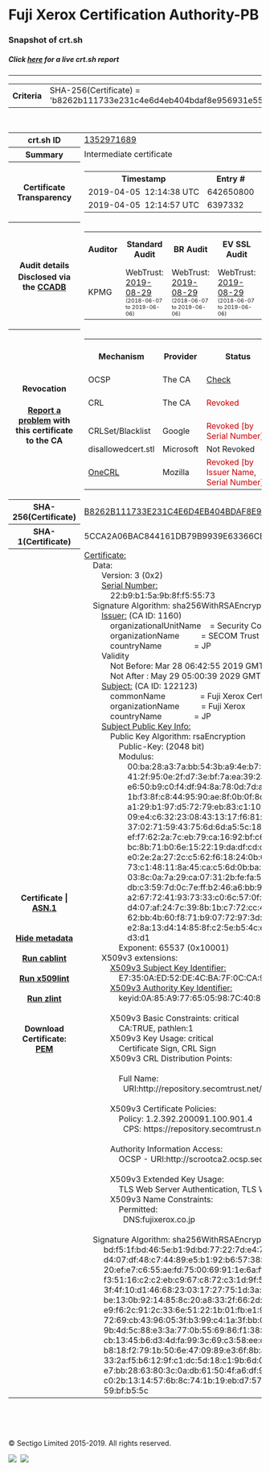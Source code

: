 # Fuji Xerox Certification Authority-PB
### Snapshot of crt.sh
##### Click [here](https://crt.sh/?q=B8262B111733E231C4E6D4EB404BDAF8E956931E552333078A3B84ACF1D461C3) for a live crt.sh report

---
<!DOCTYPE HTML PUBLIC "-//W3C//DTD HTML 4.0 Transitional//EN">
<HTML>

<BODY>

<TABLE>
  <TR>
    <TH class="outer">Criteria</TH>
    <TD class="outer">SHA-256(Certificate) = 'b8262b111733e231c4e6d4eb404bdaf8e956931e552333078a3b84acf1d461c3'</TD>
  </TR>
</TABLE>
<BR>
<TABLE>
  <TR>
    <TH class="outer">crt.sh ID</TH>
    <TD class="outer"><A href="?id=1352971689">1352971689</A></TD>
  </TR>
  <TR>
    <TH class="outer">Summary</TH>
    <TD class="outer">Intermediate certificate</TD>
  </TR>
  <TR>
    <TH class="outer">Certificate<BR>Transparency</TH>
    <TD class="outer">
<TABLE class="options" style="margin-left:0px">
  <TR>
    <TH>Timestamp</TH>
    <TH>Entry #</TH>
    <TH>Log Operator</TH>
    <TH>Log URL</TH>
  </TR>
  <TR>
    <TD>2019-04-05&nbsp; <FONT class="small">12:14:38 UTC</FONT></TD>
    <TD>642650800</TD>
    <TD>Google</TD>
    <TD>https://ct.googleapis.com/rocketeer</TD>
  </TR>
  <TR>
    <TD>2019-04-05&nbsp; <FONT class="small">12:14:57 UTC</FONT></TD>
    <TD>6397332</TD>
    <TD>Sectigo</TD>
    <TD>https://dodo.ct.comodo.com</TD>
  </TR>
</TABLE>
    </TD>
  </TR>
  <TR>
    <TH class="outer">Audit details<BR>
      <DIV class="small" style="padding-top:3px">Disclosed via the
        <A href="//ccadb-public.secure.force.com/mozilla/PublicAllIntermediateCerts" target="_blank">CCADB</A></DIV>
    </TH>
    <TD class="outer">
<TABLE class="options" style="margin-left:0px">
  <TR>
    <TH>Auditor</TH>
    <TH>Standard Audit</TH>
    <TH>BR Audit</TH>
    <TH>EV SSL Audit</TH>
    <TH>Documents</TH>
    <TH>CCADB</TH>
    <TH>Root Owner / Certificate</TH>
  </TR>
  <TR>
    <TD style="vertical-align:middle">KPMG</TD>
    <TD>WebTrust:
      <A href="https://www.cpacanada.ca/generichandlers/CPACHandler.ashx?attachmentid=234693" target="_blank">2019-08-29</A>
      <BR><FONT style="font-size:8pt">(2018-06-07 to 2019-06-06)</FONT></TD>
    <TD>WebTrust:
      <A href="https://www.cpacanada.ca/generichandlers/CPACHandler.ashx?attachmentid=234694" target="_blank">2019-08-29</A>
      <BR><FONT style="font-size:8pt">(2018-06-07 to 2019-06-06)</FONT></TD>
    <TD>WebTrust:
      <A href="https://www.cpacanada.ca/generichandlers/CPACHandler.ashx?attachmentid=234695" target="_blank">2019-08-29</A>
      <BR><FONT style="font-size:8pt">(2018-06-07 to 2019-06-06)</FONT></TD>
    <TD>
      <A href="https://repository.secomtrust.net/SC-Root/SCRootCP1-EN.pdf" target="blank">CP</A>
      <A href="https://repository.secomtrust.net/SC-Root/SCRootCPS-EN.pdf" target="blank">CPS</A>
    </TD>
    <TD><A href="//ccadb.force.com/0011J00001NYPCEQA5" target="_blank">0011J00001NYPCEQA5</A></TD>
    <TD><A href="/?id=1176879">SECOM Trust Systems CO., LTD.</A></TD>
  </TR>
</TABLE>
    </TD>
  </TR>
  <TR>
    <TH class="outer">Revocation<BR><BR>
      <DIV class="small" style="padding-top:3px"><A href="?id=1352971689&opt=problemreporting">Report a problem</A> with<BR>this certificate to the CA</DIV></TH>
    <TD class="outer">
      <TABLE class="options" style="margin-left:0px">
        <TR>
          <TH>Mechanism</TH>
          <TH>Provider</TH>
          <TH>Status</TH>
          <TH>Revocation Date</TH>
          <TH>Last Observed in CRL</TH>
          <TH>Last Checked <SPAN style="color:#CC0000;vertical-align:middle;font-size:70%;font-weight:normal">(Error)</SPAN></TH>
        </TR>
        <TR>
          <TD>OCSP</TD>
          <TD>The CA</TD>
          <TD><A href="?id=1352971689&opt=ocsp">Check</A></TD>
          <TD><SPAN style="color:#888888">?</SPAN></TD>
          <TD><SPAN style="color:#888888">n/a</SPAN></TD>
          <TD><SPAN style="color:#888888">?</SPAN></TD>
        </TR>
        <TR>
          <TD>CRL</TD>
          <TD>The CA</TD>
          <TD><SPAN style="color:#CC0000">Revoked</SPAN></TD><TD>2019-07-23&nbsp; <FONT class="small">08:13:14 UTC</FONT></TD><TD>2019-09-27&nbsp; <FONT class="small">04:49:14 UTC</FONT></TD><TD>2019-12-04&nbsp; <FONT class="small">16:53:25 UTC</FONT></TD>
        </TR>
        <TR>
          <TD>CRLSet/Blacklist</TD>
          <TD>Google</TD>
          <TD><SPAN style="color:#CC0000">Revoked [by Serial Number]</SPAN></TD>
          <TD><SPAN style="color:#888888">n/a</SPAN></TD>
          <TD><SPAN style="color:#888888">n/a</SPAN></TD>
          <TD><SPAN style="color:#888888">n/a</SPAN></TD>
        </TR>
        <TR>
          <TD>disallowedcert.stl</TD>
          <TD>Microsoft</TD>
          <TD>Not Revoked</TD>
          <TD><SPAN style="color:#888888">n/a</SPAN></TD>
          <TD><SPAN style="color:#888888">n/a</SPAN></TD>
          <TD><SPAN style="color:#888888">n/a</SPAN></TD>
        </TR>
        <TR>
          <TD><A href="/mozilla-onecrl" target="_blank">OneCRL</A></TD>
          <TD>Mozilla</TD>
          <TD><SPAN style="color:#CC0000">Revoked [by Issuer Name, Serial Number]</SPAN></TD><TD><SPAN style="color:#888888">Unknown</SPAN></TD>
          <TD><SPAN style="color:#888888">n/a</SPAN></TD>
          <TD><SPAN style="color:#888888">n/a</SPAN></TD>
        </TR>
      </TABLE>
    </TD>
  </TR>
  <TR>
    <TH class="outer">SHA-256(Certificate)</TH>
    <TD class="outer"><A href="//censys.io/certificates/b8262b111733e231c4e6d4eb404bdaf8e956931e552333078a3b84acf1d461c3">B8262B111733E231C4E6D4EB404BDAF8E956931E552333078A3B84ACF1D461C3</A></TD>
  </TR>
  <TR>
    <TH class="outer">SHA-1(Certificate)</TH>
    <TD class="outer">5CCA2A06BAC844161DB79B9939E63366CE83C223</TD>
  </TR>
  <TR>
    <TH class="outer">Certificate | <A href="?asn1=1352971689">ASN.1</A>
      <SPAN class="small"><BR>
      <BR><BR><A href="?id=1352971689&opt=nometadata">Hide metadata</A>
      <BR><BR><A href="?id=1352971689&opt=cablint">Run cablint</A>
      <BR><BR><A href="?id=1352971689&opt=x509lint">Run x509lint</A>
      <BR><BR><A href="?id=1352971689&opt=zlint">Run zlint</A>
      <BR><BR><BR>Download Certificate: <A href="?d=1352971689">PEM</A>
      </SPAN>
    </TH>
    <TD class="text"><A href="?d=1352971689">Certificate:</A><BR>&nbsp;&nbsp;&nbsp;&nbsp;Data:<BR>&nbsp;&nbsp;&nbsp;&nbsp;&nbsp;&nbsp;&nbsp;&nbsp;Version:&nbsp;3&nbsp;(0x2)<BR>&nbsp;&nbsp;&nbsp;&nbsp;&nbsp;&nbsp;&nbsp;&nbsp;<A href="?serial=22b9b15a9b8ff55573">Serial&nbsp;Number:</A><BR>&nbsp;&nbsp;&nbsp;&nbsp;&nbsp;&nbsp;&nbsp;&nbsp;&nbsp;&nbsp;&nbsp;&nbsp;22:b9:b1:5a:9b:8f:f5:55:73<BR>&nbsp;&nbsp;&nbsp;&nbsp;Signature&nbsp;Algorithm:&nbsp;sha256WithRSAEncryption<BR>&nbsp;&nbsp;&nbsp;&nbsp;&nbsp;&nbsp;&nbsp;&nbsp;<A href="?caid=1160">Issuer:</A> <SPAN class="small">(CA ID: 1160)</SPAN><BR>&nbsp;&nbsp;&nbsp;&nbsp;&nbsp;&nbsp;&nbsp;&nbsp;&nbsp;&nbsp;&nbsp;&nbsp;organizationalUnitName&nbsp;&nbsp;&nbsp;&nbsp;=&nbsp;Security&nbsp;Communication&nbsp;RootCA2<BR>&nbsp;&nbsp;&nbsp;&nbsp;&nbsp;&nbsp;&nbsp;&nbsp;&nbsp;&nbsp;&nbsp;&nbsp;organizationName&nbsp;&nbsp;&nbsp;&nbsp;&nbsp;&nbsp;&nbsp;&nbsp;&nbsp;&nbsp;=&nbsp;SECOM&nbsp;Trust&nbsp;Systems&nbsp;CO.,LTD.<BR>&nbsp;&nbsp;&nbsp;&nbsp;&nbsp;&nbsp;&nbsp;&nbsp;&nbsp;&nbsp;&nbsp;&nbsp;countryName&nbsp;&nbsp;&nbsp;&nbsp;&nbsp;&nbsp;&nbsp;&nbsp;&nbsp;&nbsp;&nbsp;&nbsp;&nbsp;&nbsp;&nbsp;=&nbsp;JP<BR>&nbsp;&nbsp;&nbsp;&nbsp;&nbsp;&nbsp;&nbsp;&nbsp;Validity<BR>&nbsp;&nbsp;&nbsp;&nbsp;&nbsp;&nbsp;&nbsp;&nbsp;&nbsp;&nbsp;&nbsp;&nbsp;Not&nbsp;Before:&nbsp;Mar&nbsp;28&nbsp;06:42:55&nbsp;2019&nbsp;GMT<BR>&nbsp;&nbsp;&nbsp;&nbsp;&nbsp;&nbsp;&nbsp;&nbsp;&nbsp;&nbsp;&nbsp;&nbsp;Not&nbsp;After&nbsp;:&nbsp;May&nbsp;29&nbsp;05:00:39&nbsp;2029&nbsp;GMT<BR>&nbsp;&nbsp;&nbsp;&nbsp;&nbsp;&nbsp;&nbsp;&nbsp;<A href="?caid=122123">Subject:</A> <SPAN class="small">(CA ID: 122123)</SPAN><BR>&nbsp;&nbsp;&nbsp;&nbsp;&nbsp;&nbsp;&nbsp;&nbsp;&nbsp;&nbsp;&nbsp;&nbsp;commonName&nbsp;&nbsp;&nbsp;&nbsp;&nbsp;&nbsp;&nbsp;&nbsp;&nbsp;&nbsp;&nbsp;&nbsp;&nbsp;&nbsp;&nbsp;&nbsp;=&nbsp;Fuji&nbsp;Xerox&nbsp;Certification&nbsp;Authority-PB<BR>&nbsp;&nbsp;&nbsp;&nbsp;&nbsp;&nbsp;&nbsp;&nbsp;&nbsp;&nbsp;&nbsp;&nbsp;organizationName&nbsp;&nbsp;&nbsp;&nbsp;&nbsp;&nbsp;&nbsp;&nbsp;&nbsp;&nbsp;=&nbsp;Fuji&nbsp;Xerox<BR>&nbsp;&nbsp;&nbsp;&nbsp;&nbsp;&nbsp;&nbsp;&nbsp;&nbsp;&nbsp;&nbsp;&nbsp;countryName&nbsp;&nbsp;&nbsp;&nbsp;&nbsp;&nbsp;&nbsp;&nbsp;&nbsp;&nbsp;&nbsp;&nbsp;&nbsp;&nbsp;&nbsp;=&nbsp;JP<BR>&nbsp;&nbsp;&nbsp;&nbsp;&nbsp;&nbsp;&nbsp;&nbsp;<A href="?spkisha256=384b464714d464ff584ce1cf85efa57ada20f35c2122778c82b76fbc75c5e5b0">Subject&nbsp;Public&nbsp;Key&nbsp;Info:</A><BR>&nbsp;&nbsp;&nbsp;&nbsp;&nbsp;&nbsp;&nbsp;&nbsp;&nbsp;&nbsp;&nbsp;&nbsp;Public&nbsp;Key&nbsp;Algorithm:&nbsp;rsaEncryption<BR>&nbsp;&nbsp;&nbsp;&nbsp;&nbsp;&nbsp;&nbsp;&nbsp;&nbsp;&nbsp;&nbsp;&nbsp;&nbsp;&nbsp;&nbsp;&nbsp;Public-Key:&nbsp;(2048&nbsp;bit)<BR>&nbsp;&nbsp;&nbsp;&nbsp;&nbsp;&nbsp;&nbsp;&nbsp;&nbsp;&nbsp;&nbsp;&nbsp;&nbsp;&nbsp;&nbsp;&nbsp;Modulus:<BR>&nbsp;&nbsp;&nbsp;&nbsp;&nbsp;&nbsp;&nbsp;&nbsp;&nbsp;&nbsp;&nbsp;&nbsp;&nbsp;&nbsp;&nbsp;&nbsp;&nbsp;&nbsp;&nbsp;&nbsp;00:ba:28:a3:7a:bb:54:3b:a9:4e:b7:41:8d:69:fa:<BR>&nbsp;&nbsp;&nbsp;&nbsp;&nbsp;&nbsp;&nbsp;&nbsp;&nbsp;&nbsp;&nbsp;&nbsp;&nbsp;&nbsp;&nbsp;&nbsp;&nbsp;&nbsp;&nbsp;&nbsp;41:2f:95:0e:2f:d7:3e:bf:7a:ea:39:2a:78:8d:a1:<BR>&nbsp;&nbsp;&nbsp;&nbsp;&nbsp;&nbsp;&nbsp;&nbsp;&nbsp;&nbsp;&nbsp;&nbsp;&nbsp;&nbsp;&nbsp;&nbsp;&nbsp;&nbsp;&nbsp;&nbsp;e6:50:b9:c0:f4:df:94:8a:78:0d:7d:a3:cd:a3:de:<BR>&nbsp;&nbsp;&nbsp;&nbsp;&nbsp;&nbsp;&nbsp;&nbsp;&nbsp;&nbsp;&nbsp;&nbsp;&nbsp;&nbsp;&nbsp;&nbsp;&nbsp;&nbsp;&nbsp;&nbsp;1b:f3:8f:c8:44:95:90:ae:8f:0b:0f:8c:fc:9e:21:<BR>&nbsp;&nbsp;&nbsp;&nbsp;&nbsp;&nbsp;&nbsp;&nbsp;&nbsp;&nbsp;&nbsp;&nbsp;&nbsp;&nbsp;&nbsp;&nbsp;&nbsp;&nbsp;&nbsp;&nbsp;a1:29:b1:97:d5:72:79:eb:83:c1:10:9c:c3:e9:a6:<BR>&nbsp;&nbsp;&nbsp;&nbsp;&nbsp;&nbsp;&nbsp;&nbsp;&nbsp;&nbsp;&nbsp;&nbsp;&nbsp;&nbsp;&nbsp;&nbsp;&nbsp;&nbsp;&nbsp;&nbsp;09:e4:c6:32:23:08:43:13:17:f6:81:b7:a2:67:09:<BR>&nbsp;&nbsp;&nbsp;&nbsp;&nbsp;&nbsp;&nbsp;&nbsp;&nbsp;&nbsp;&nbsp;&nbsp;&nbsp;&nbsp;&nbsp;&nbsp;&nbsp;&nbsp;&nbsp;&nbsp;37:02:71:59:43:75:6d:6d:a5:5c:18:9e:24:bb:b3:<BR>&nbsp;&nbsp;&nbsp;&nbsp;&nbsp;&nbsp;&nbsp;&nbsp;&nbsp;&nbsp;&nbsp;&nbsp;&nbsp;&nbsp;&nbsp;&nbsp;&nbsp;&nbsp;&nbsp;&nbsp;ef:f7:62:2a:7c:eb:79:ca:16:92:bf:c6:70:f8:bc:<BR>&nbsp;&nbsp;&nbsp;&nbsp;&nbsp;&nbsp;&nbsp;&nbsp;&nbsp;&nbsp;&nbsp;&nbsp;&nbsp;&nbsp;&nbsp;&nbsp;&nbsp;&nbsp;&nbsp;&nbsp;bc:8b:71:b0:6e:15:22:19:da:df:cd:d2:2d:ae:d1:<BR>&nbsp;&nbsp;&nbsp;&nbsp;&nbsp;&nbsp;&nbsp;&nbsp;&nbsp;&nbsp;&nbsp;&nbsp;&nbsp;&nbsp;&nbsp;&nbsp;&nbsp;&nbsp;&nbsp;&nbsp;e0:2e:2a:27:2c:c5:62:f6:18:24:0b:65:47:f7:44:<BR>&nbsp;&nbsp;&nbsp;&nbsp;&nbsp;&nbsp;&nbsp;&nbsp;&nbsp;&nbsp;&nbsp;&nbsp;&nbsp;&nbsp;&nbsp;&nbsp;&nbsp;&nbsp;&nbsp;&nbsp;73:c1:48:11:8a:45:ca:c5:6d:0b:ba:6f:51:e7:a5:<BR>&nbsp;&nbsp;&nbsp;&nbsp;&nbsp;&nbsp;&nbsp;&nbsp;&nbsp;&nbsp;&nbsp;&nbsp;&nbsp;&nbsp;&nbsp;&nbsp;&nbsp;&nbsp;&nbsp;&nbsp;03:8c:0a:7a:29:ca:07:31:2b:fe:fa:52:67:13:54:<BR>&nbsp;&nbsp;&nbsp;&nbsp;&nbsp;&nbsp;&nbsp;&nbsp;&nbsp;&nbsp;&nbsp;&nbsp;&nbsp;&nbsp;&nbsp;&nbsp;&nbsp;&nbsp;&nbsp;&nbsp;db:c3:59:7d:0c:7e:ff:b2:46:a6:bb:94:3d:cf:41:<BR>&nbsp;&nbsp;&nbsp;&nbsp;&nbsp;&nbsp;&nbsp;&nbsp;&nbsp;&nbsp;&nbsp;&nbsp;&nbsp;&nbsp;&nbsp;&nbsp;&nbsp;&nbsp;&nbsp;&nbsp;a2:67:72:41:93:73:33:c0:6c:57:0f:61:fe:4f:07:<BR>&nbsp;&nbsp;&nbsp;&nbsp;&nbsp;&nbsp;&nbsp;&nbsp;&nbsp;&nbsp;&nbsp;&nbsp;&nbsp;&nbsp;&nbsp;&nbsp;&nbsp;&nbsp;&nbsp;&nbsp;d4:07:af:24:7c:39:8b:1b:c7:72:cc:42:a1:63:be:<BR>&nbsp;&nbsp;&nbsp;&nbsp;&nbsp;&nbsp;&nbsp;&nbsp;&nbsp;&nbsp;&nbsp;&nbsp;&nbsp;&nbsp;&nbsp;&nbsp;&nbsp;&nbsp;&nbsp;&nbsp;62:bb:4b:60:f8:71:b9:07:72:97:3d:1b:16:7a:5d:<BR>&nbsp;&nbsp;&nbsp;&nbsp;&nbsp;&nbsp;&nbsp;&nbsp;&nbsp;&nbsp;&nbsp;&nbsp;&nbsp;&nbsp;&nbsp;&nbsp;&nbsp;&nbsp;&nbsp;&nbsp;e2:8a:13:d4:14:85:8f:c2:5e:b5:4c:e2:f3:6b:cc:<BR>&nbsp;&nbsp;&nbsp;&nbsp;&nbsp;&nbsp;&nbsp;&nbsp;&nbsp;&nbsp;&nbsp;&nbsp;&nbsp;&nbsp;&nbsp;&nbsp;&nbsp;&nbsp;&nbsp;&nbsp;d3:d1<BR>&nbsp;&nbsp;&nbsp;&nbsp;&nbsp;&nbsp;&nbsp;&nbsp;&nbsp;&nbsp;&nbsp;&nbsp;&nbsp;&nbsp;&nbsp;&nbsp;Exponent:&nbsp;65537&nbsp;(0x10001)<BR>&nbsp;&nbsp;&nbsp;&nbsp;&nbsp;&nbsp;&nbsp;&nbsp;X509v3&nbsp;extensions:<BR>&nbsp;&nbsp;&nbsp;&nbsp;&nbsp;&nbsp;&nbsp;&nbsp;&nbsp;&nbsp;&nbsp;&nbsp;<A href="?ski=e7350aed52de4cba7f0cca9c83c5a4b11138584f">X509v3&nbsp;Subject&nbsp;Key&nbsp;Identifier:</A><BR>&nbsp;&nbsp;&nbsp;&nbsp;&nbsp;&nbsp;&nbsp;&nbsp;&nbsp;&nbsp;&nbsp;&nbsp;&nbsp;&nbsp;&nbsp;&nbsp;E7:35:0A:ED:52:DE:4C:BA:7F:0C:CA:9C:83:C5:A4:B1:11:38:58:4F<BR>&nbsp;&nbsp;&nbsp;&nbsp;&nbsp;&nbsp;&nbsp;&nbsp;&nbsp;&nbsp;&nbsp;&nbsp;<A href="?ski=0a85a9776505987c4081f80f972c38f10aec3ccf">X509v3&nbsp;Authority&nbsp;Key&nbsp;Identifier:</A><BR>&nbsp;&nbsp;&nbsp;&nbsp;&nbsp;&nbsp;&nbsp;&nbsp;&nbsp;&nbsp;&nbsp;&nbsp;&nbsp;&nbsp;&nbsp;&nbsp;keyid:0A:85:A9:77:65:05:98:7C:40:81:F8:0F:97:2C:38:F1:0A:EC:3C:CF<BR><BR>&nbsp;&nbsp;&nbsp;&nbsp;&nbsp;&nbsp;&nbsp;&nbsp;&nbsp;&nbsp;&nbsp;&nbsp;X509v3&nbsp;Basic&nbsp;Constraints:&nbsp;critical<BR>&nbsp;&nbsp;&nbsp;&nbsp;&nbsp;&nbsp;&nbsp;&nbsp;&nbsp;&nbsp;&nbsp;&nbsp;&nbsp;&nbsp;&nbsp;&nbsp;CA:TRUE,&nbsp;pathlen:1<BR>&nbsp;&nbsp;&nbsp;&nbsp;&nbsp;&nbsp;&nbsp;&nbsp;&nbsp;&nbsp;&nbsp;&nbsp;X509v3&nbsp;Key&nbsp;Usage:&nbsp;critical<BR>&nbsp;&nbsp;&nbsp;&nbsp;&nbsp;&nbsp;&nbsp;&nbsp;&nbsp;&nbsp;&nbsp;&nbsp;&nbsp;&nbsp;&nbsp;&nbsp;Certificate&nbsp;Sign,&nbsp;CRL&nbsp;Sign<BR>&nbsp;&nbsp;&nbsp;&nbsp;&nbsp;&nbsp;&nbsp;&nbsp;&nbsp;&nbsp;&nbsp;&nbsp;X509v3&nbsp;CRL&nbsp;Distribution&nbsp;Points:&nbsp;<BR><BR>&nbsp;&nbsp;&nbsp;&nbsp;&nbsp;&nbsp;&nbsp;&nbsp;&nbsp;&nbsp;&nbsp;&nbsp;&nbsp;&nbsp;&nbsp;&nbsp;Full&nbsp;Name:<BR>&nbsp;&nbsp;&nbsp;&nbsp;&nbsp;&nbsp;&nbsp;&nbsp;&nbsp;&nbsp;&nbsp;&nbsp;&nbsp;&nbsp;&nbsp;&nbsp;&nbsp;&nbsp;URI:http://repository.secomtrust.net/SC-Root2/SCRoot2CRL.crl<BR><BR>&nbsp;&nbsp;&nbsp;&nbsp;&nbsp;&nbsp;&nbsp;&nbsp;&nbsp;&nbsp;&nbsp;&nbsp;X509v3&nbsp;Certificate&nbsp;Policies:&nbsp;<BR>&nbsp;&nbsp;&nbsp;&nbsp;&nbsp;&nbsp;&nbsp;&nbsp;&nbsp;&nbsp;&nbsp;&nbsp;&nbsp;&nbsp;&nbsp;&nbsp;Policy:&nbsp;1.2.392.200091.100.901.4<BR>&nbsp;&nbsp;&nbsp;&nbsp;&nbsp;&nbsp;&nbsp;&nbsp;&nbsp;&nbsp;&nbsp;&nbsp;&nbsp;&nbsp;&nbsp;&nbsp;&nbsp;&nbsp;CPS:&nbsp;https://repository.secomtrust.net/SC-Root2/<BR><BR>&nbsp;&nbsp;&nbsp;&nbsp;&nbsp;&nbsp;&nbsp;&nbsp;&nbsp;&nbsp;&nbsp;&nbsp;Authority&nbsp;Information&nbsp;Access:&nbsp;<BR>&nbsp;&nbsp;&nbsp;&nbsp;&nbsp;&nbsp;&nbsp;&nbsp;&nbsp;&nbsp;&nbsp;&nbsp;&nbsp;&nbsp;&nbsp;&nbsp;OCSP&nbsp;-&nbsp;URI:http://scrootca2.ocsp.secomtrust.net<BR><BR>&nbsp;&nbsp;&nbsp;&nbsp;&nbsp;&nbsp;&nbsp;&nbsp;&nbsp;&nbsp;&nbsp;&nbsp;X509v3&nbsp;Extended&nbsp;Key&nbsp;Usage:&nbsp;<BR>&nbsp;&nbsp;&nbsp;&nbsp;&nbsp;&nbsp;&nbsp;&nbsp;&nbsp;&nbsp;&nbsp;&nbsp;&nbsp;&nbsp;&nbsp;&nbsp;TLS&nbsp;Web&nbsp;Server&nbsp;Authentication,&nbsp;TLS&nbsp;Web&nbsp;Client&nbsp;Authentication<BR>&nbsp;&nbsp;&nbsp;&nbsp;&nbsp;&nbsp;&nbsp;&nbsp;&nbsp;&nbsp;&nbsp;&nbsp;X509v3&nbsp;Name&nbsp;Constraints:&nbsp;<BR>&nbsp;&nbsp;&nbsp;&nbsp;&nbsp;&nbsp;&nbsp;&nbsp;&nbsp;&nbsp;&nbsp;&nbsp;&nbsp;&nbsp;&nbsp;&nbsp;Permitted:<BR>&nbsp;&nbsp;&nbsp;&nbsp;&nbsp;&nbsp;&nbsp;&nbsp;&nbsp;&nbsp;&nbsp;&nbsp;&nbsp;&nbsp;&nbsp;&nbsp;&nbsp;&nbsp;DNS:fujixerox.co.jp<BR><BR>&nbsp;&nbsp;&nbsp;&nbsp;Signature&nbsp;Algorithm:&nbsp;sha256WithRSAEncryption<BR>&nbsp;&nbsp;&nbsp;&nbsp;&nbsp;&nbsp;&nbsp;&nbsp;&nbsp;bd:f5:1f:bd:46:5e:b1:9d:bd:77:22:7d:e4:74:8a:0d:18:78:<BR>&nbsp;&nbsp;&nbsp;&nbsp;&nbsp;&nbsp;&nbsp;&nbsp;&nbsp;d4:07:df:48:c7:44:89:e5:b1:92:b6:57:38:4c:dc:bb:84:07:<BR>&nbsp;&nbsp;&nbsp;&nbsp;&nbsp;&nbsp;&nbsp;&nbsp;&nbsp;20:ef:e7:c6:55:ae:fd:75:00:69:91:1e:6a:ff:5d:74:6f:52:<BR>&nbsp;&nbsp;&nbsp;&nbsp;&nbsp;&nbsp;&nbsp;&nbsp;&nbsp;f3:51:16:c2:c2:eb:c9:67:c8:72:c3:1d:9f:52:b8:12:19:1e:<BR>&nbsp;&nbsp;&nbsp;&nbsp;&nbsp;&nbsp;&nbsp;&nbsp;&nbsp;3f:4f:10:d1:46:68:23:03:17:27:75:1d:3a:b6:f7:1b:ba:9c:<BR>&nbsp;&nbsp;&nbsp;&nbsp;&nbsp;&nbsp;&nbsp;&nbsp;&nbsp;be:13:0b:92:14:85:8c:20:a8:33:2f:66:2d:7a:52:47:c9:31:<BR>&nbsp;&nbsp;&nbsp;&nbsp;&nbsp;&nbsp;&nbsp;&nbsp;&nbsp;e9:f6:2c:91:2c:33:6e:51:22:1b:01:fb:e1:94:e9:60:77:55:<BR>&nbsp;&nbsp;&nbsp;&nbsp;&nbsp;&nbsp;&nbsp;&nbsp;&nbsp;72:69:cb:43:96:05:3f:b3:99:c4:1a:3f:bb:0f:13:3d:18:70:<BR>&nbsp;&nbsp;&nbsp;&nbsp;&nbsp;&nbsp;&nbsp;&nbsp;&nbsp;9b:4d:5c:88:e3:3a:77:0b:55:69:86:f1:38:33:a1:34:ea:04:<BR>&nbsp;&nbsp;&nbsp;&nbsp;&nbsp;&nbsp;&nbsp;&nbsp;&nbsp;cb:13:45:b6:d3:4d:fa:99:3c:69:c3:58:ee:c9:65:7f:e0:47:<BR>&nbsp;&nbsp;&nbsp;&nbsp;&nbsp;&nbsp;&nbsp;&nbsp;&nbsp;b8:18:f2:79:1b:50:6e:47:09:89:e3:6f:8b:a0:67:fb:57:40:<BR>&nbsp;&nbsp;&nbsp;&nbsp;&nbsp;&nbsp;&nbsp;&nbsp;&nbsp;33:2a:f5:b6:12:9f:c1:dc:5d:18:c1:9b:6d:07:12:c5:61:be:<BR>&nbsp;&nbsp;&nbsp;&nbsp;&nbsp;&nbsp;&nbsp;&nbsp;&nbsp;e7:bb:28:63:80:3c:0a:db:61:50:4f:a6:df:91:78:ed:2a:ae:<BR>&nbsp;&nbsp;&nbsp;&nbsp;&nbsp;&nbsp;&nbsp;&nbsp;&nbsp;c0:2b:13:14:57:6b:8c:74:1b:19:eb:d7:57:ec:54:64:5a:01:<BR>&nbsp;&nbsp;&nbsp;&nbsp;&nbsp;&nbsp;&nbsp;&nbsp;&nbsp;59:bf:b5:5c<BR>    </TD>
  </TR>
</TABLE>

  <BR><BR><BR>

  <P class="copyright">&copy; Sectigo Limited 2015-2019. All rights reserved.</P>
  <DIV>
    <A href="https://sectigo.com/"><IMG src="/sectigo_s.png"></A>
    &nbsp;<A href="https://github.com/crtsh"><IMG src="/GitHub-Mark-32px.png"></A>
  </DIV>
</BODY>
</HTML>
